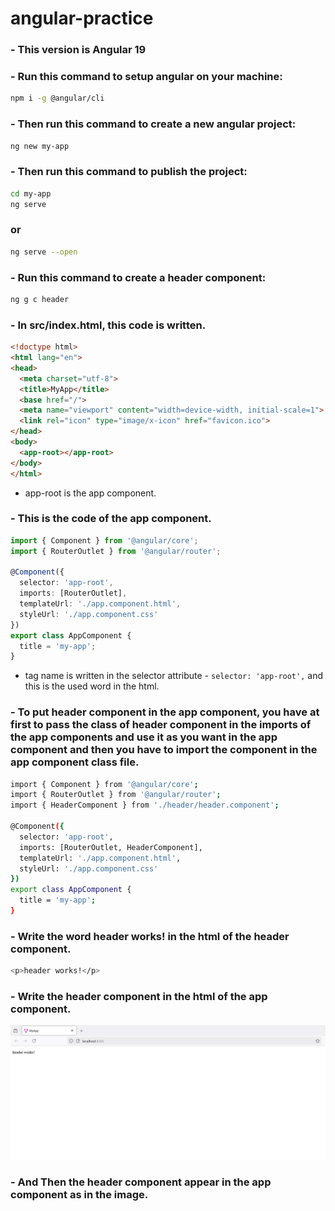 # angular-practice

### - This version is Angular 19
### - Run this command to setup angular on your machine:

```bash
npm i -g @angular/cli
```
### - Then run this command to create a new angular project: 
```bash
ng new my-app
```
### - Then run this command to publish the project:
```bash
cd my-app
ng serve
```
### or
```bash
ng serve --open
```

### - Run this command to create a header component:
```bash
ng g c header
```

### - In src/index.html, this code is written.

```html
<!doctype html>
<html lang="en">
<head>
  <meta charset="utf-8">
  <title>MyApp</title>
  <base href="/">
  <meta name="viewport" content="width=device-width, initial-scale=1">
  <link rel="icon" type="image/x-icon" href="favicon.ico">
</head>
<body>
  <app-root></app-root>
</body>
</html>
```

- app-root is the app component.

### - This is the code of the app component.

```typescript
import { Component } from '@angular/core';
import { RouterOutlet } from '@angular/router';

@Component({
  selector: 'app-root',
  imports: [RouterOutlet],
  templateUrl: './app.component.html',
  styleUrl: './app.component.css'
})
export class AppComponent {
  title = 'my-app';
}

```

- tag name is written in the selector attribute - ``` selector: 'app-root', ```
and this is the used word in the html.

### - To put header component in the app component, you have at first to pass the class of header component in the imports of the app components and use it as you want in the app component and then you have to import the component in the app component class file.

```bash
import { Component } from '@angular/core';
import { RouterOutlet } from '@angular/router';
import { HeaderComponent } from './header/header.component';

@Component({
  selector: 'app-root',
  imports: [RouterOutlet, HeaderComponent],
  templateUrl: './app.component.html',
  styleUrl: './app.component.css'
})
export class AppComponent {
  title = 'my-app';
}
```
### - Write the word header works! in the html of the header component.
```bash
<p>header works!</p>

```
### - Write the header component in the html of the app component.

![dd](image-1.PNG)

### - And Then the header component appear in the app component as in the image.

